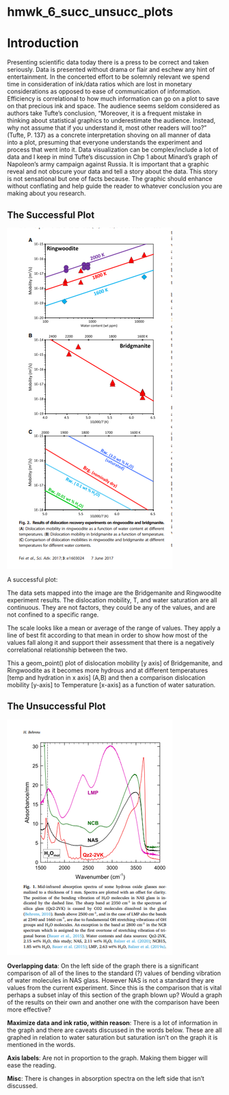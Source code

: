 hmwk\_6\_succ\_unsucc\_plots
================

# Introduction

Presenting scientific data today there is a press to be correct and
taken seriously. Data is presented without drama or flair and eschew any
hint of entertainment. In the concerted effort to be solemnly relevant
we spend time in consideration of ink/data ratios which are lost in
monetary considerations as opposed to ease of communication of
information. Efficiency is correlational to how much information can go
on a plot to save on that precious ink and space. The audience seems
seldom considered as authors take Tufte’s conclusion, “Moreover, it is a
frequent mistake in thinking about statistical graphics to underestimate
the audience. Instead, why not assume that if you understand it, most
other readers will too?” (Tufte, P. 137) as a concrete interpretation
shoving on all manner of data into a plot, presuming that everyone
understands the experiment and process that went into it. Data
visualization can be complex/include a lot of data and I keep in mind
Tufte’s discussion in Chp 1 about Minard’s graph of Napoleon’s army
campaign against Russia. It is important that a graphic reveal and not
obscure your data and tell a story about the data. This story is not
sensational but one of facts because. The graphic should enhance without
conflating and help guide the reader to whatever conclusion you are
making about you research.

## The Successful Plot

![alt text](successful_plot.png)

A successful plot:

The data sets mapped into the image are the Bridgemanite and Ringwoodite
experiment results. The dislocation mobility, T, and water saturation
are all continuous. They are not factors, they could be any of the
values, and are not confined to a specific range.

The scale looks like a mean or average of the range of values. They
apply a line of best fit according to that mean in order to show how
most of the values fall along it and support their assessment that there
is a negatively correlational relationship between the two.

This a geom\_point() plot of dislocation mobility \[y axis\] of
Bridgemanite, and Ringwoodite as it becomes more hydrous and at
different temperatures \[temp and hydration in x axis\] (A,B) and then a
comparison dislocation mobility \[y-axis\] to Temperature \[x-axis\] as
a function of water saturation.

## The Unsuccessful Plot

![alt text](unsuccessful_plot.png)

**Overlapping data**: On the left side of the graph there is a
significant comparison of all of the lines to the standard (?) values of
bending vibration of water molecules in NAS glass. However NAS is not a
standard they are values from the current experiment. Since this is the
comparison that is vital perhaps a subset inlay of this section of the
graph blown up? Would a graph of the results on their own and another
one with the comparison have been more effective?

**Maximize data and ink ratio, within reason**: There is a lot of
information in the graph and there are caveats discussed in the words
below. These are all graphed in relation to water saturation but
saturation isn’t on the graph it is mentioned in the words.

**Axis labels**: Are not in proportion to the graph. Making them bigger
will ease the reading.

**Misc**: There is changes in absorption spectra on the left side that
isn’t discussed.
